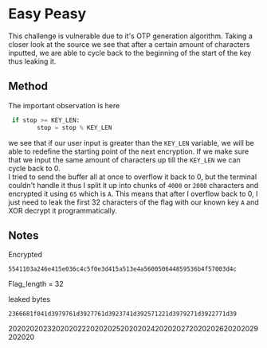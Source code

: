 # Easy Peasy

This challenge is vulnerable due to it's OTP generation algorithm. Taking a closer look at the source we see that after a certain amount of characters inputted, we are able to cycle back to the beginning of the start of the key thus leaking it.

## Method

The important observation is here

```python
 if stop >= KEY_LEN:
        stop = stop % KEY_LEN
```

we see that if our user input is greater than the `KEY_LEN` variable, we will be able to redefine the starting point of the next encryption. If we make sure that we input the same amount of characters up till the `KEY_LEN` we can cycle back to 0.  
I tried to send the buffer all at once to overflow it back to 0, but the terminal couldn't handle it thus I split it up into chunks of `4000` or `2000` characters and encrypted it using `65` which is `A`. This means that after I overflow back to 0, I just need to leak the first 32 characters of the flag with our known key `A` and XOR decrypt it programmatically.

## Notes

Encrypted

```
5541103a246e415e036c4c5f0e3d415a513e4a560050644859536b4f57003d4c
```

Flag_length = 32

leaked bytes

```
2366681f041d3979761d3927761d3923741d392571221d3979271d3922771d39
```

2020202023202020222020202520202024202020272020202620202029202020
